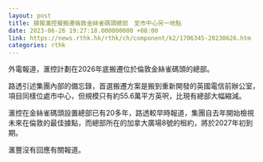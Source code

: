```yaml
---
layout: post
title: 據報滙控擬搬遷倫敦金絲雀碼頭總部　至市中心另一地點
date: 2023-06-26 19:27:18.000000000 +08:00
link: https://news.rthk.hk/rthk/ch/component/k2/1706345-20230626.htm
categories: rthk
---
```


外電報道，滙控計劃在2026年底搬遷位於倫敦金絲雀碼頭的總部。

路透引述集團內部的備忘錄，首選搬遷方案是搬到重新開發的英國電信前辦公室，項目同樣位處市中心，但規模只有約55.6萬平方英呎，比現有總部大幅縮減。

滙控在金絲雀碼頭設置總部已有20多年，路透較早時報道，集團自去年開始檢視未來在倫敦的最佳據點，而總部所在的加拿大廣場8號的租約，將於2027年初到期。

滙豐沒有回應有關報道。
